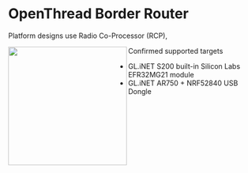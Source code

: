 # OpenThread Border Router

Platform designs use Radio Co-Processor (RCP),

<img src="https://openthread.io/static/platforms/images/ot-arch-rcp-vert.png" width="240" align='left' />

Confirmed supported targets

- GL.iNET S200 built-in Silicon Labs EFR32MG21 module
- GL.iNET AR750 + NRF52840 USB Dongle



